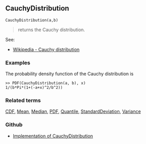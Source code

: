 ## CauchyDistribution

```
CauchyDistribution(a,b)
```

> returns the Cauchy distribution.

See:  
* [Wikipedia - Cauchy distribution](https://en.wikipedia.org/wiki/Cauchy_distribution)

### Examples

The probability density function of the Cauchy distribution is

```
>> PDF(CauchyDistribution(a, b), x)
1/(b*Pi*(1+(-a+x)^2/b^2))
```
 

### Related terms 
[CDF](CDF.md), [Mean](Mean.md), [Median](Median.md), [PDF](PDF.md), [Quantile](Quantile.md), [StandardDeviation](StandardDeviation.md), [Variance](Variance.md) 
 

### Github

* [Implementation of CauchyDistribution](https://github.com/axkr/symja_android_library/blob/master/symja_android_library/matheclipse-core/src/main/java/org/matheclipse/core/builtin/StatisticsFunctions.java#L1476) 
